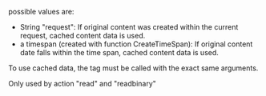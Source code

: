possible values are:

- String "request": If original content was created within the current request, cached content data is used.
- a timespan (created with function CreateTimeSpan): If original content date falls within the time span, cached content data is used.

To use cached data, the tag must be called with the exact same arguments.

Only used by action "read" and "readbinary"
